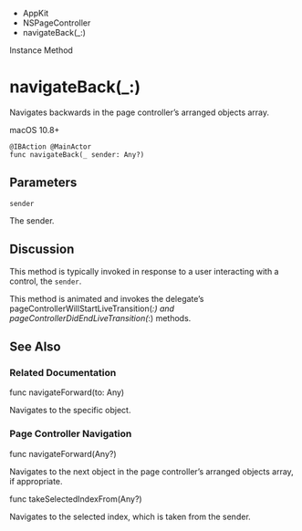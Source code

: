 

- AppKit
- NSPageController
-  navigateBack(\_:) 

Instance Method

# navigateBack(\_:)

Navigates backwards in the page controller’s arranged objects array.

macOS 10.8+

``` source
@IBAction @MainActor
func navigateBack(_ sender: Any?)
```

## Parameters 

`sender`  

The sender.

## Discussion

This method is typically invoked in response to a user interacting with a control, the `sender`.

This method is animated and invokes the delegate’s pageControllerWillStartLiveTransition(_:) and pageControllerDidEndLiveTransition(_:) methods.

## See Also

### Related Documentation

func navigateForward(to: Any)

Navigates to the specific object.

### Page Controller Navigation

func navigateForward(Any?)

Navigates to the next object in the page controller’s arranged objects array, if appropriate.

func takeSelectedIndexFrom(Any?)

Navigates to the selected index, which is taken from the sender.

